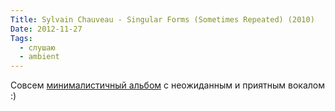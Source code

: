 ```yaml
---
Title: Sylvain Chauveau - Singular Forms (Sometimes Repeated) (2010)
Date: 2012-11-27
Tags:
  - слушаю
  - ambient
---
```


Совсем [минималистичный альбом](http://www.discogs.com/Sylvain-Chauveau-Singular-Forms-Sometimes-Repeated/master/244027) с неожиданным и приятным вокалом :)